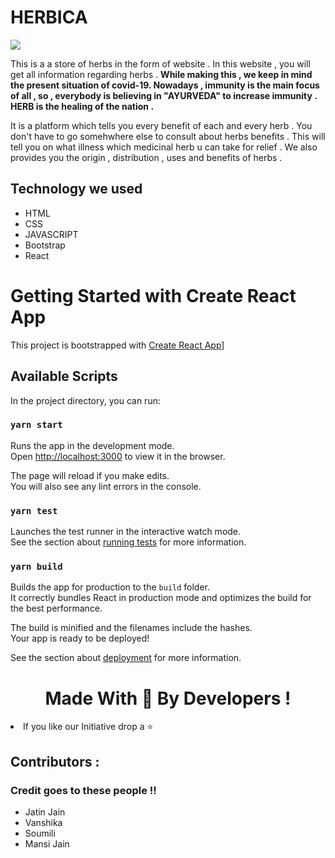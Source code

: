 # HERBICA

<image src="herbica.png" align ="centre">

This is a a store of herbs in the form of website . In this website , you will get all information regarding herbs . 
<b>While making this , we keep in mind the present situation of covid-19. Nowadays , immunity is the main focus of all , so , everybody is believing in "AYURVEDA" to increase immunity . HERB is the healing of the nation . </b>

It is a platform which tells you every benefit of each and every herb . You don't have to go somehwhere else to consult about herbs benefits . This will tell you on what illness which medicinal herb u can take for relief .
We also provides you the origin , distribution , uses and benefits of herbs . 


## Technology we used 

* HTML
* CSS
* JAVASCRIPT
* Bootstrap
* React


# Getting Started with Create React App

This project is bootstrapped with [Create React App](https://github.com/facebook/create-react-app)]



## Available Scripts

In the project directory, you can run:

### `yarn start`

Runs the app in the development mode.\
Open [http://localhost:3000](http://localhost:3000) to view it in the browser.

The page will reload if you make edits.\
You will also see any lint errors in the console.

### `yarn test`

Launches the test runner in the interactive watch mode.\
See the section about [running tests](https://facebook.github.io/create-react-app/docs/running-tests) for more information.



### `yarn build`

Builds the app for production to the `build` folder.\
It correctly bundles React in production mode and optimizes the build for the best performance.

The build is minified and the filenames include the hashes.\
Your app is ready to be deployed!

See the section about [deployment](https://facebook.github.io/create-react-app/docs/deployment) for more information.

<h1 align="center">Made With 💖 By Developers !</h1>
<li>If you like our Initiative drop a ⭐</li>
<h2 >Contributors :</h2>
<h3 >Credit goes to these people !!</h3>

* Jatin Jain
* Vanshika 
* Soumili 
* Mansi Jain







